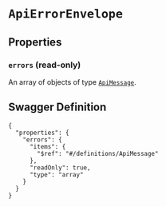 # `ApiErrorEnvelope` #







## Properties ##

### `errors` (read-only) ###




An array of objects of type [`ApiMessage`](./../definitions/ApiMessage.mkd).




## Swagger Definition ##

    {
      "properties": {
        "errors": {
          "items": {
            "$ref": "#/definitions/ApiMessage"
          }, 
          "readOnly": true, 
          "type": "array"
        }
      }
    }
